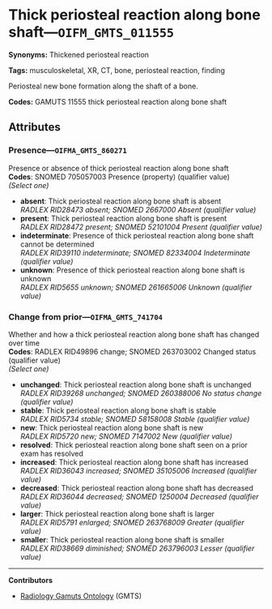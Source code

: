 # Thick periosteal reaction along bone shaft—`OIFM_GMTS_011555`

**Synonyms:** Thickened periosteal reaction

**Tags:** musculoskeletal, XR, CT, bone, periosteal reaction, finding

Periosteal new bone formation along the shaft of a bone.

**Codes:** GAMUTS 11555 thick periosteal reaction along bone shaft

## Attributes

### Presence—`OIFMA_GMTS_860271`

Presence or absence of thick periosteal reaction along bone shaft  
**Codes**: SNOMED 705057003 Presence (property) (qualifier value)  
*(Select one)*

- **absent**: Thick periosteal reaction along bone shaft is absent  
_RADLEX RID28473 absent; SNOMED 2667000 Absent (qualifier value)_
- **present**: Thick periosteal reaction along bone shaft is present  
_RADLEX RID28472 present; SNOMED 52101004 Present (qualifier value)_
- **indeterminate**: Presence of thick periosteal reaction along bone shaft cannot be determined  
_RADLEX RID39110 indeterminate; SNOMED 82334004 Indeterminate (qualifier value)_
- **unknown**: Presence of thick periosteal reaction along bone shaft is unknown  
_RADLEX RID5655 unknown; SNOMED 261665006 Unknown (qualifier value)_

### Change from prior—`OIFMA_GMTS_741704`

Whether and how a thick periosteal reaction along bone shaft has changed over time  
**Codes**: RADLEX RID49896 change; SNOMED 263703002 Changed status (qualifier value)  
*(Select one)*

- **unchanged**: Thick periosteal reaction along bone shaft is unchanged  
_RADLEX RID39268 unchanged; SNOMED 260388006 No status change (qualifier value)_
- **stable**: Thick periosteal reaction along bone shaft is stable  
_RADLEX RID5734 stable; SNOMED 58158008 Stable (qualifier value)_
- **new**: Thick periosteal reaction along bone shaft is new  
_RADLEX RID5720 new; SNOMED 7147002 New (qualifier value)_
- **resolved**: Thick periosteal reaction along bone shaft seen on a prior exam has resolved  
- **increased**: Thick periosteal reaction along bone shaft has increased  
_RADLEX RID36043 increased; SNOMED 35105006 Increased (qualifier value)_
- **decreased**: Thick periosteal reaction along bone shaft has decreased  
_RADLEX RID36044 decreased; SNOMED 1250004 Decreased (qualifier value)_
- **larger**: Thick periosteal reaction along bone shaft is larger  
_RADLEX RID5791 enlarged; SNOMED 263768009 Greater (qualifier value)_
- **smaller**: Thick periosteal reaction along bone shaft is smaller  
_RADLEX RID38669 diminished; SNOMED 263796003 Lesser (qualifier value)_

---

**Contributors**

- [Radiology Gamuts Ontology](https://gamuts.net/) (GMTS)